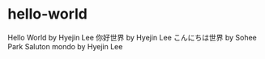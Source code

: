 # hello-world
Hello World by Hyejin Lee
你好世界 by Hyejin Lee
こんにちは世界 by Sohee Park
Saluton mondo by Hyejin Lee
